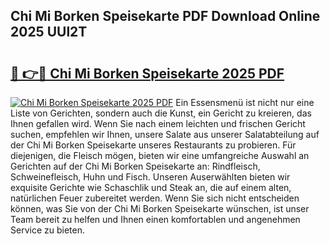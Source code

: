 ## Chi Mi Borken Speisekarte PDF Download Online 2025 UUl2T

# <h2><a href="http://gca5u7.nevu.top/?p=Chi+Mi+Borken+Speisekarte">🔗 👉🔴 Chi Mi Borken Speisekarte 2025 PDF</a></h2>

[![Chi Mi Borken Speisekarte 2025 PDF](https://i.imgur.com/dBaPXMq.png)](http://gca5u7.nevu.top/?p=Chi+Mi+Borken+Speisekarte)
Ein Essensmenü ist nicht nur eine Liste von Gerichten, sondern auch die Kunst, ein Gericht zu kreieren, das Ihnen gefallen wird. Wenn Sie nach einem leichten und frischen Gericht suchen, empfehlen wir Ihnen, unsere Salate aus unserer Salatabteilung auf der Chi Mi Borken Speisekarte unseres Restaurants zu probieren. Für diejenigen, die Fleisch mögen, bieten wir eine umfangreiche Auswahl an Gerichten auf der Chi Mi Borken Speisekarte an: Rindfleisch, Schweinefleisch, Huhn und Fisch. Unseren Auserwählten bieten wir exquisite Gerichte wie Schaschlik und Steak an, die auf einem alten, natürlichen Feuer zubereitet werden. Wenn Sie sich nicht entscheiden können, was Sie von der Chi Mi Borken Speisekarte wünschen, ist unser Team bereit zu helfen und Ihnen einen komfortablen und angenehmen Service zu bieten.
